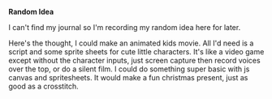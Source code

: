 **Random Idea**

I can't find my journal so I'm recording my random idea here for later. 

Here's the thought, I could make an animated kids movie. All I'd need is a script and some sprite sheets for cute little characters. It's like a video game except without the character inputs, just screen capture then record voices over the top, or do a silent film. I could do something super basic with js canvas and spritesheets. It would make a fun christmas present, just as good as a crosstitch.  
